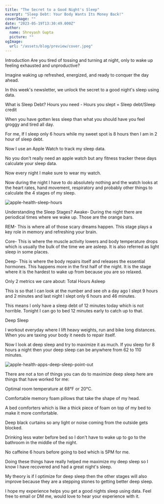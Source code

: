```yaml
---
title: "The Secret to a Good Night's Sleep"
excerpt: "Sleep Debt: Your Body Wants Its Money Back!"
coverImage: ""
date: "2023-05-19T13:30:49.000Z"
author:
  name: Shreyash Gupta
  picture: ""
ogImage:
  url: "/assets/blog/preview/cover.jpeg"
---
```


Introduction
Are you tired of tossing and turning at night, only to wake up feeling exhausted and unproductive?

Imagine waking up refreshed, energized, and ready to conquer the day ahead.

In this week's newsletter, we unlock the secret to a good night's sleep using data.

What is Sleep Debt?
Hours you need - Hours you slept = Sleep debt/Sleep credit

When you have gotten less sleep than what you should have you feel groggy and tired all day.

For me, If I sleep only 6 hours while my sweet spot is 8 hours then I am in 2 hour of sleep debt.

Now I use an Apple Watch to track my sleep data.

No you don't really need an apple watch but any fitness tracker these days calculate your sleep data.

Now every night I make sure to wear my watch.

Now during the night I have to do absolutely nothing and the watch looks at the heart rates, hand movement, respiratory and probably other things to calculate the 4 stages of my sleep.

![apple-health-sleep-hours](/images/blogs-images-optimized/apple-health-sleep-hours.webp)

Understanding the Sleep Stages?
Awake- During the night there are periodical times where we wake up. Those are the orange bars.

REM- This is where all of those scary dreams happen. This stage plays a key role in memory and refreshing your brain.

Core- This is where the muscle activity lowers and body temperature drops which is usually the bulk of the time we are asleep. It is also referred as light sleep in some places.

Deep- This is where the body repairs itself and releases the essential hormones. This happens more in the first half of the night. It is the stage where it is the hardest to wake up from because you are so relaxed.

Only 2 metrics we care about:
Total Hours Asleep

This is so that I can look at the number and see oh a day ago I slept 9 hours and 2 minutes and last night I slept only 6 hours and 46 minutes.

This means I only have a sleep debt of 12 minutes today which is not horrible. Tonight I can go to bed 12 minutes early to catch up to that.

Deep Sleep

I workout everyday where I lift heavy weights, run and bike long distances. When you are taxing your body it needs to repair itself.

Now I look at deep sleep and try to maximize it as much. If you sleep for 8 hours a night then your deep sleep can be anywhere from 62 to 110 minutes.

![apple-health-apps-deep-sleep-point-out](/images/blogs-images-optimized/apple-health-apps-deep-sleep-point-out.webp)

There are not a ton of things you can do to maximize deep sleep here are things that have worked for me:

Optimal room temperature at 68°F or 20°C.

Comfortable memory foam pillows that take the shape of my head.

A bed comforters which is like a thick piece of foam on top of my bed to make it more comfortable.

Deep black curtains so any light or noise coming from the outside gets blocked.

Drinking less water before bed so I don't have to wake up to go to the bathroom in the middle of the night.

No caffeine 6 hours before going to bed which is 5PM for me.

Doing these things have really helped me maximize my deep sleep so I know I have recovered and had a great night's sleep.

My theory is if I optimize for deep sleep then the other stages will also improve because they are a stepping stones to getting better deep sleep.

I hope my experience helps you get a good nights sleep using data. Feel free to email or DM me, would love to hear your experience with it. 